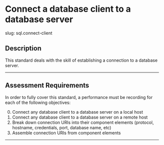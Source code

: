 # Connect a database client to a database server

slug: sql.connect-client

## Description
This standard deals with the skill of establishing a connection to a database server.

---
## Assessment Requirements
In order to fully cover this standard, a performance must be recording for each of the following objectives:

0. Connect any database client to a database server on a local host
1. Connect any database client to a database server on a remote host
2. Break down connection URIs into their component elements (protocol, hostname, credentials, port, database name, etc)
3. Assemble connection URIs from component elements


---
